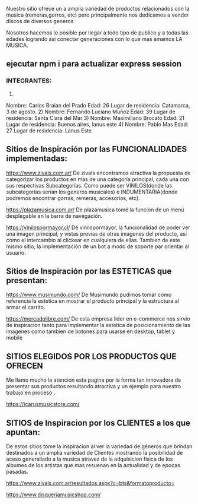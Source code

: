 Nuestro sitio ofrece un a amplia variedad de productos relacionados con la musica (remeras,gorros, etc) pero principalmente nos dedicamos a vender discos de diversos generos

Nosotros hacemos lo posible por llegar a todo tipo de publico y a todas las edades logrando asi conectar generaciones con lo que mas amamos LA MUSICA.
## ejecutar npm i para actualizar express session
### INTEGRANTES:
1)
Nombre: Carlos Braian del Prado
Edad: 26
Lugar de residencia: Catamarca, 3 de agosto.
2)
Nombre: Fernando Luciano Muñoz
Edad: 39
Lugar de residencia: Santa Clara del Mar
3)
Nombre: Maximiliano Brocato
Edad: 21
Lugar de residencia: Buenos aires, lanus este
4)
Nombre: Pablo Mas
Edad: 27
Lugar de residencia: Lanus Este


## Sitios de Inspiración por las FUNCIONALIDADES implementadas:

https://www.zivals.com.ar/
De zivals encontramos atractiva la propuesta de categorizar los productos en mas de una categoría principal, cada una con sus respectivas Subcategorías. Como puede ser VINILOS(donde las subcategorías serían los generos musicales) e INDUMENTARIA(donde podremos encontrar gorras, remeras, accesorios, etc).

https://plazamusica.com.ar/
De plazamusica tomé la funcion de un menú desplegable en la barra de navegación.

https://vinilospormayor.cl/
De vinilopormayor, la funcionalidad de poder ver una imagen principal, y vistas previas de otras imagenes del producto, asi como el intercambio al clickear en cualquiera de ellas.
Tambien de este mismo sitio, la implementación de un bot a modo de soporte par orientar al usuario.

## Sitios de Inspiración por las ESTETICAS que presentan:

https://www.musimundo.com/
De Musimundo pudimos tomar como referencia la estetica en mostrar el producto principal y la estructura al armar el carrito.

https://mercadolibre.com/
De esta empresa lider en e-commerce nos sirvio de inspiracion tanto para implementar la estetica de posicionamiento de las imagenes como tambien de botones para usarse en desktop, tablet y mobile

## SITIOS ELEGIDOS POR LOS PRODUCTOS QUE OFRECEN
Me llamo mucho la atencion esta pagina por la forma tan innovadora de presentar sus productos resultando atractiva y un ejemplo para nuestro trabajo en proceso .


https://icarusmusicstore.com/


## SITIOS de Inspiracion por los CLIENTES a los que apuntan:
De estos sitios tome la inspiracion al ver la variedad de géneros que brindan destinados a un amplia variedad de Clientes mostrando la posibilidad de aceso generaliado a la musica atravez de la adquisicion fisica de los albumes de los artistas que mas resuenan en la actualidad y de epocas pasadas.  

https://www.zivals.com.ar/resultados.aspx?c=bts&formatoproducto=

https://www.disqueriamusicshop.com/

